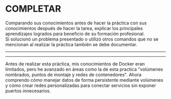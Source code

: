 # COMPLETAR  
Comparando sus conocimientos antes de hacer la práctica con sus conocimientos después de hacer la tarea, explicar los principales aprendizajes logrados para beneficio de su formación profesional.  
Si solucionó un problema presentado o utilizó otros comandos que no se mencionan al realizar la práctica también se debe documentar.
***
***
Antes de realizar esta práctica, mis conocimientos de Docker eran limitados, pero he avanzado en áreas como la de esta practica "volúmenes nombrados, puntos de montaje y redes de contenedores". Ahora comprendo cómo manejar datos de forma persistente mediante volúmenes y cómo crear redes personalizadas para conectar servicios sin exponer puertos innecesarios. 
